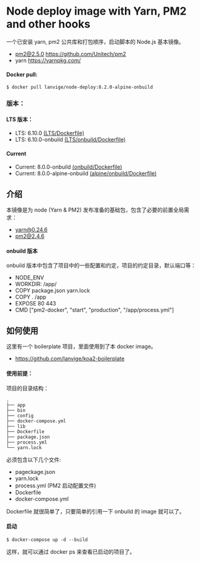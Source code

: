 # Node deploy image with Yarn, PM2 and other hooks

一个已安装 yarn, pm2 公共库和打包顺序，启动脚本的 Node.js 基本镜像。

- pm2@2.5.0 <https://github.com/Unitech/pm2>
- yarn <https://yarnpkg.com/>


#### Docker pull:

```
$ docker pull lanvige/node-deploy:8.2.0-alpine-onbuild
```


### 版本：

#### LTS 版本：

- LTS: 6.10.0 [(LTS/Dockerfile)](https://github.com/lanvige/docker-node-deploy/blob/master/lts/Dockerfile)
- LTS: 6.10.0-onbuild [(LTS/onbuild/Dockerfile)](https://github.com/lanvige/docker-node-deploy/blob/master/lts/onbuild/Dockerfile)

#### Current

- Current: 8.0.0-onbuild [(onbuild/Dockerfile)](https://github.com/lanvige/docker-node-deploy/blob/master/8.0.0/onbuild/Dockerfile)
- Current: 8.0.0-alpine-onbuild [(alpine/onbuild/Dockerfile)](https://github.com/lanvige/docker-node-deploy/blob/master/8.0.0/onbuild/alpine/Dockerfile)


## 介绍

本镜像是为 node (Yarn & PM2) 发布准备的基础包，包含了必要的前置全局需求：

- yarn@0.24.6
- pm2@2.4.6


#### onbuild 版本

onbuild 版本中包含了项目中的一些配置和约定，项目的约定目录，默认端口等：

- NODE_ENV
- WORKDIR: /app/
- COPY package.json yarn.lock
- COPY . /app
- EXPOSE 80 443
- CMD ["pm2-docker", "start", "production", "/app/process.yml"]



## 如何使用

这里有一个 boilerplate 项目，里面使用到了本 docker image。

- https://github.com/lanvige/koa2-boilerplate


#### 使用前提：

项目的目录结构：

```
.
├── app
├── bin
├── config
├── docker-compose.yml
├── lib
├── Dockerfile
├── package.json
├── process.yml
└── yarn.lock
```


必须包含以下几个文件:

- pageckage.json
- yarn.lock
- process.yml (PM2 启动配置文件)
- Dockerfile
- docker-compose.yml


Dockerfile 就很简单了，只要简单的引用一下 onbuild 的 image 就可以了。


#### 启动

```
$ docker-compose up -d --build
```

这样，就可以通过 docker ps 来查看已启动的项目了。
